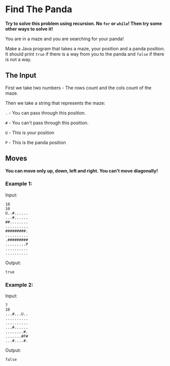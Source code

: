 # Find The Panda

**Try to solve this problem using recursion. No ``for`` or ``while``! Then try some other ways to solve it!**

You are in a maze and you are searching for your panda!

Make a Java program that takes a maze, your position and a panda position. It should print ``true`` if there is a way from you to the panda and ``false`` if there is not a way.

## The Input
First we take two numbers - The rows count and the cols count of the maze.


Then we take a string that represents the maze:

``.`` - You can pass through this position.

``#`` - You can't pass through this position.

``U`` - This is your position

``P`` - This is the panda position


## Moves

**You can move only up, down, left and right. You can't move diagonally!**


### Example 1:

Input:

```
10
10
U..#......
...#......
##........
..........
#########.
..........
.#########
.........P
..........
..........
```

Output:
```
true
```

### Example 2:

Input:

```
7
10
...#...U..
..........
..........
...#......
........#.
.......#P#
...#....#.
```


Output:
```
false
```
